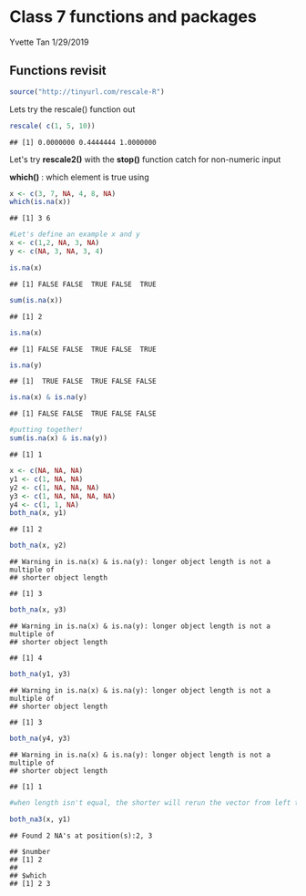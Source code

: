 Class 7 functions and packages
================
Yvette Tan
1/29/2019

Functions revisit
-----------------

``` r
source("http://tinyurl.com/rescale-R")
```

Lets try the rescale() function out

``` r
rescale( c(1, 5, 10))
```

    ## [1] 0.0000000 0.4444444 1.0000000

Let's try **rescale2()** with the **stop()** function catch for non-numeric input

**which()** : which element is true using

``` r
x <- c(3, 7, NA, 4, 8, NA)
which(is.na(x))
```

    ## [1] 3 6

``` r
#Let's define an example x and y
x <- c(1,2, NA, 3, NA)
y <- c(NA, 3, NA, 3, 4)
```

``` r
is.na(x)
```

    ## [1] FALSE FALSE  TRUE FALSE  TRUE

``` r
sum(is.na(x))
```

    ## [1] 2

``` r
is.na(x)
```

    ## [1] FALSE FALSE  TRUE FALSE  TRUE

``` r
is.na(y)
```

    ## [1]  TRUE FALSE  TRUE FALSE FALSE

``` r
is.na(x) & is.na(y)
```

    ## [1] FALSE FALSE  TRUE FALSE FALSE

``` r
#putting together!
sum(is.na(x) & is.na(y))
```

    ## [1] 1

``` r
x <- c(NA, NA, NA)
y1 <- c(1, NA, NA)
y2 <- c(1, NA, NA, NA)
y3 <- c(1, NA, NA, NA, NA)
y4 <- c(1, 1, NA)
both_na(x, y1)
```

    ## [1] 2

``` r
both_na(x, y2)
```

    ## Warning in is.na(x) & is.na(y): longer object length is not a multiple of
    ## shorter object length

    ## [1] 3

``` r
both_na(x, y3)
```

    ## Warning in is.na(x) & is.na(y): longer object length is not a multiple of
    ## shorter object length

    ## [1] 4

``` r
both_na(y1, y3)
```

    ## Warning in is.na(x) & is.na(y): longer object length is not a multiple of
    ## shorter object length

    ## [1] 3

``` r
both_na(y4, y3)
```

    ## Warning in is.na(x) & is.na(y): longer object length is not a multiple of
    ## shorter object length

    ## [1] 1

``` r
#when length isn't equal, the shorter will rerun the vector from left to right until it matches the length of the longer vector
```

``` r
both_na3(x, y1)
```

    ## Found 2 NA's at position(s):2, 3

    ## $number
    ## [1] 2
    ## 
    ## $which
    ## [1] 2 3
